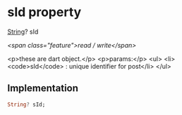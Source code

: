


# sId property







[String](https:api.flutter.dev/flutter/dart-core/String-class.html)? sId
  
_\<span class="feature"\>read / write\</span\>_



\<p\>these are dart object.\</p\>
\<p\>params:\</p\>
\<ul\>
\<li\>\<code\>sId\</code\> : unique identifier for post\</li\>
\</ul\>



## Implementation

```dart
String? sId;
```







